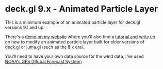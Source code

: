 # deck.gl 9.x - Animated Particle Layer

This is a minimum example of an animated particle layer for deck.gl versions 9.1 and up.

There's a [demo on my website](https://az.id.au/demo/deck-particle-layer/) where you'll also find a [tutorial and write up](https://az.id.au/dev/wind-particle-layer-in-deckgl-9.x/) on how to modify an animated particle layer built for older versions of [deck.gl](https://deck.gl) or [luma.gl](https://luma.gl/) (such as the 8.x era).

You'll need to have your own data source for the wind data, I've used [NOAA's GFS (Global Forecast System)](https://www.ncei.noaa.gov/products/weather-climate-models/global-forecast)